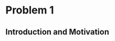 # Problem 1
## Introduction and Motivation

<!DOCTYPE html>
<html lang="en">
<head>
    <meta charset="UTF-8">
    <meta name="viewport" content="width=device-width, initial-scale=1.0">
    <title>Styled Section Fix</title>
    <style>
        /* Исправленный стиль */
        .static-section {
            background-color: #f9f9f9; /* Светло-серый, но не слишком контрастный */
            padding: 10px 15px;
            border-left: 4px solid #5a9bff; /* Умеренно-синий бордер */
            border-radius: 4px;
            margin-bottom: 15px;
            box-shadow: none; /* Убираем тень, если она ломает макет */
            display: flex; /* Гарантия, что размер блока соответствует контенту */
            align-items: center;
        }

        .static-section h2 {
            font-size: 1.2em; /* Уменьшенный размер для соответствия другим заголовкам */
            font-weight: bold;
            color: #222; /* Чуть темнее для лучшего контраста */
            margin: 0;
        }

        /* Общие стили для остальных секций (если они сбились) */
        details {
            background-color: #f8f8f8;
            border-left: 3px solid #d1d1d1;
            padding: 8px;
            margin-bottom: 8px;
            border-radius: 4px;
        }

        summary {
            font-size: 1em;
            font-weight: bold;
            cursor: pointer;
        }
    </style>
</head>
<body>

    <!-- Исправленная секция -->
    <div class="static-section">
        <h2>Significance of Studying Projectile Motion</h2>
    </div>

</body>
</html>

Projectile motion is a fundamental concept in physics that describes the motion of an object launched into the air, subject only to the force of gravity. Understanding projectile motion is crucial because it provides insights into:

- The behavior of objects in free-fall and how they travel through space.
- The effects of different forces, such as gravity and air resistance, on moving bodies.
- Predicting the trajectory of objects in various real-world scenarios.

Projectile motion is not just a theoretical concept but a practical tool for engineers, scientists, and athletes who need to optimize performance in various applications.

<!DOCTYPE html>
<html lang="en">
<head>
    <meta charset="UTF-8">
    <meta name="viewport" content="width=device-width, initial-scale=1.0">
    <title>Styled Section Fix</title>
    <style>
        /* Исправленный стиль */
        .static-section {
            background-color: #f9f9f9; /* Светло-серый, но не слишком контрастный */
            padding: 10px 15px;
            border-left: 4px solid #5a9bff; /* Умеренно-синий бордер */
            border-radius: 4px;
            margin-bottom: 15px;
            box-shadow: none; /* Убираем тень, если она ломает макет */
            display: flex; /* Гарантия, что размер блока соответствует контенту */
            align-items: center;
        }

        .static-section h2 {
            font-size: 1.2em; /* Уменьшенный размер для соответствия другим заголовкам */
            font-weight: bold;
            color: #222; /* Чуть темнее для лучшего контраста */
            margin: 0;
        }

        /* Общие стили для остальных секций (если они сбились) */
        details {
            background-color: #f8f8f8;
            border-left: 3px solid #d1d1d1;
            padding: 8px;
            margin-bottom: 8px;
            border-radius: 4px;
        }

        summary {
            font-size: 1em;
            font-weight: bold;
            cursor: pointer;
        }
    </style>
</head>
<body>

    <!-- Исправленная секция -->
    <div class="static-section">
        <h2>Practical Applications</h2>
    </div>

</body>
</html>

Studying projectile motion has a wide range of applications across different fields, including:

- Sports: Understanding projectile motion helps athletes optimize their performance in sports like soccer, basketball, and javelin throwing by adjusting angles and forces to achieve maximum range or accuracy.
- Engineering: Engineers use projectile motion principles to design ballistic trajectories, optimize water fountains, and even develop safety mechanisms in vehicles.
- Astrophysics and Space Exploration: The motion of rockets and space probes follows projectile motion principles, taking into account gravity and external forces.
- Military and Defense: The trajectory of missiles, artillery shells, and even drones is based on the principles of projectile motion.

<!DOCTYPE html>
<html lang="en">
<head>
    <meta charset="UTF-8">
    <meta name="viewport" content="width=device-width, initial-scale=1.0">
    <title>Key Parameters Section</title>
    <style>
        body {
            font-family: Arial, sans-serif;
        }

        /* Основной стиль секции */
        details {
            margin-top: 10px;
            border-left: 4px solid #2979ff;
            background-color: #ffffff;
            border-radius: 5px;
            transition: all 0.3s ease-in-out;
            box-shadow: 0px 1px 3px rgba(0, 0, 0, 0.1);
            padding: 0;
            overflow: hidden;
        }

        details[open] {
            background-color: #f8f9fa;
        }

        /* Стиль заголовка (делаем как в образце) */
        summary {
            font-size: 1.2em;
            font-weight: bold;
            cursor: pointer;
            padding: 12px 15px;
            display: flex;
            align-items: center;
            background-color: #ffffff;
            border-radius: 5px;
            transition: background-color 0.3s ease;
            border-left: 4px solid #2979ff;
            margin: 0;
        }

        summary:hover {
            background-color: #f1f1f1;
        }

        /* Контент внутри */
        details div {
            padding: 12px 20px;
        }

        details ul {
            padding-left: 25px;
        }

        details li {
            margin-bottom: 8px;
        }

    </style>
</head>
<body>

    <details open>
        <summary>Key Parameters Affecting Projectile Motion</summary>
        <div>
            <p>Several parameters influence the behavior of a projectile:</p>
            <ul>
                <li><strong>Initial velocity (v₀):</strong> Determines the overall motion, affecting both range and maximum height.</li>
                <li><strong>Angle of projection (θ):</strong> The launch angle plays a crucial role in optimizing the range and trajectory shape.</li>
                <li><strong>Gravitational acceleration (g):</strong> The constant acceleration due to gravity affects the motion, typically taken as 9.81 m/s² on Earth.</li>
                <li><strong>Launch height (h):</strong> If the projectile is launched from a height, it alters the flight time and final landing position.</li>
                <li><strong>Air resistance (optional consideration):</strong> In real-world scenarios, drag affects the motion but is often neglected in basic models.</li>
            </ul>
            <p>By analyzing how these parameters interact, we can develop accurate models to describe and predict projectile trajectories in different conditions.</p>
        </div>
    </details>

</body>
</html>

